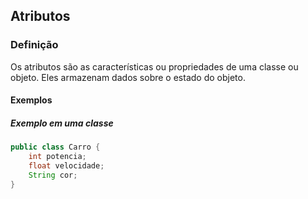 ## Atributos

### Definição

Os atributos são as características ou propriedades de uma classe ou objeto. Eles armazenam dados sobre o estado do objeto.

#### Exemplos

##### Exemplo em uma classe

```java
public class Carro {
	int potencia;
	float velocidade;
	String cor;
}
```

##